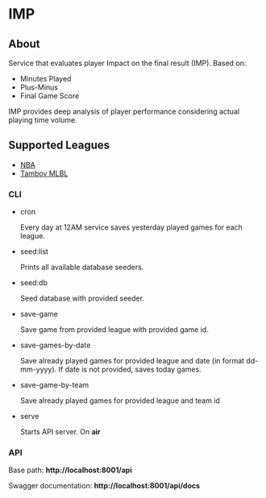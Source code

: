 # IMP


## About
Service that evaluates player Impact on the final result (IMP). Based on:
<ul>
    <li>Minutes Played</li>
    <li>Plus-Minus</li>
    <li>Final Game Score</li>
</ul>

IMP provides deep analysis of player performance considering actual playing time volume.

## Supported Leagues

<ul>
    <li><a href="https://www.nba.com/">NBA</a></li>
    <li><a href="https://tambov.ilovebasket.ru/competitions/89960">Tambov MLBL</a></li>
</ul>

### CLI

<ul>
    <li>
        cron
        <p>
            Every day at 12AM service saves yesterday played games for each league.
        </p>
    </li>
    <li>
        seed:list
        <p>
            Prints all available database seeders.
        </p>
    </li>
    <li>
        seed:db
        <p>
            Seed database with provided seeder.
        </p>
    </li>
    <li>
        save-game
        <p>
            Save game from provided league with provided game id.
        </p>
    </li>
    <li>
        save-games-by-date
        <p>
            Save already played games for provided league and date (in format dd-mm-yyyy). If date is not provided, saves today games.
        </p>
    </li>
    <li>
        save-game-by-team
        <p>
            Save already played games for provided league and team id
        </p>
    </li>
    <li>
        serve
        <p>
            Starts API server. On <b>air</b>
        </p>
    </li>
</ul>

### API

Base path: <b>http://localhost:8001/api</b>

Swagger documentation: <b>http://localhost:8001/api/docs</b>
